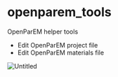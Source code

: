 # openparem_tools
 OpenParEM helper tools

- Edit OpenParEM project file
- Edit OpenParEM materials file

![Untitled](https://github.com/user-attachments/assets/46463370-9c89-41c9-b06c-292310ec3cc4)
